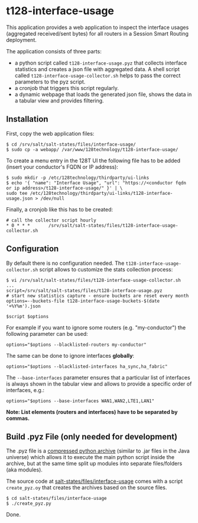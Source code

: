 # t128-interface-usage

This application provides a web application to inspect the interface usages (aggregated received/sent bytes) for all routers in a Session Smart Routing deployment.

The application consists of three parts:

* a python script called `t128-interface-usage.pyz` that collects interface statistics and creates a json file with aggregated data. A shell script called `t128-interface-usage-collector.sh` helps to pass the correct parameters to the pyz script.
* a cronjob that triggers this script regularly.
* a dynamic webpage that loads the generated json file, shows the data in a tabular view and provides filtering.

## Installation
First, copy the web application files:

```
$ cd /srv/salt/salt-states/files/interface-usage/
$ sudo cp -a webapp/ /var/www/128technology/t128-interface-usage/
```

To create a menu entry in the 128T UI the following file has to be added (insert your conductor's FQDN or IP address):

```
$ sudo mkdir -p /etc/128technology/thirdparty/ui-links
$ echo '{ "name": "Interface Usage", "url": "https://<conductor fqdn or ip address>/t128-interface-usage/" }' | \
sudo tee /etc/128technology/thirdparty/ui-links/t128-interface-usage.json > /dev/null
```

Finally, a cronjob like this has to be created:

```$ sudo crontab -e
# call the collector script hourly
* 0 * * *		/srv/salt/salt-states/files/t128-interface-usage-collector.sh
```


## Configuration

By default there is no configuration needed. The `t128-interface-usage-collector.sh` script allows to customize the stats collection process:

```
$ vi /srv/salt/salt-states/files/t128-interface-usage-collector.sh
...
script=/srv/salt/salt-states/files/t128-interface-usage.pyz
# start new statistics capture - ensure buckets are reset every month
options=--buckets-file t128-interface-usage-buckets-$(date '+%Y%m').json

$script $options
```

For example if you want to ignore some routers (e.g. "my-conductor") the following parameter can be used:

```
options="$options --blacklisted-routers my-conductor"
```

The same can be done to ignore interfaces **globally**:

```
options="$options --blacklisted-interfaces ha_sync,ha_fabric"
```

The `--base-interfaces` parameter ensures that a particular list of interfaces is always shown in the tabular view and allows to provide a specific order of interfaces, e.g.:

```
options="$options --base-interfaces WAN1,WAN2,LTE1,LAN1"
```

**Note: List elements (routers and interfaces) have to be separated by commas.**

## Build .pyz File (only needed for development)
The .pyz file is a [compressed python archive](https://docs.python.org/3/library/zipapp.html) (similar to .jar files in the Java universe) which allows it to execute the main python script inside the archive, but at the same time split up modules into separate files/folders (aka modules).

The source code at [salt-states/files/interface-usage](https://github.com/128technology/salt-states/blob/master/files/interface-usage) comes with a script `create_pyz.oy` that creates the archives based on the source files.

```
$ cd salt-states/files/interface-usage
$ ./create_pyz.py
```

Done.
